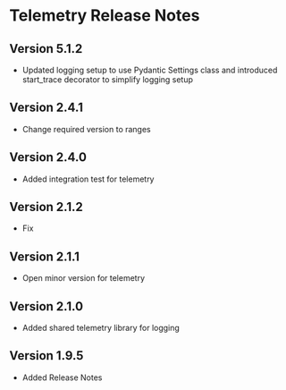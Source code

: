 # Telemetry Release Notes

## Version 5.1.2

- Updated logging setup to use Pydantic Settings class and introduced start_trace decorator to simplify logging setup

## Version 2.4.1

- Change required version to ranges

## Version 2.4.0

- Added integration test for telemetry

## Version 2.1.2

- Fix

## Version 2.1.1

- Open minor version for telemetry

## Version 2.1.0

- Added shared telemetry library for logging

## Version 1.9.5

- Added Release Notes
